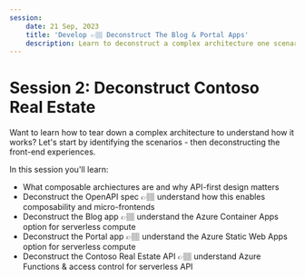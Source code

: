 ```yaml
---
session:
    date: 21 Sep, 2023
    title: 'Develop 👉🏽 Deconstruct The Blog & Portal Apps'
    description: Learn to deconstruct a complex architecture one scenario at a time. Understand API-first design and micro-frontends usage in this sample.
---
```


# Session 2: Deconstruct Contoso Real Estate 

Want to learn how to tear down a complex architecture to understand how it works? Let's start by identifying the scenarios - then deconstructing the front-end experiences.

In this session you'll learn:
 - What composable archiectures are and why API-first design matters
 - Deconstruct the OpenAPI spec 👉🏽 understand how this enables composability and micro-frontends
 - Deconstruct the Blog app 👉🏽 understand the Azure Container Apps option for serverless compute
 - Deconstruct the Portal app 👉🏽 understand the Azure Static Web Apps option for serverless compute
 - Deconstruct the Contoso Real Estate API 👉🏽 understand Azure Functions & access control for serverless API
